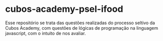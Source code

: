 # cubos-academy-psel-ifood
Esse repositório se trata das questões realizadas do processo seltivo da Cubos Academy, com questões de lógicas de programação na linguagem javascript, com o intuito de nos avaliar.